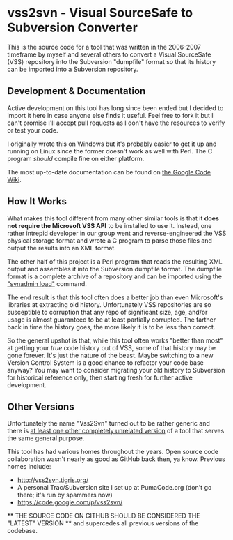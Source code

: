 vss2svn - Visual SourceSafe to Subversion Converter
=======

This is the source code for a tool that was written in the 2006-2007 timeframe by myself and several others to
convert a Visual SourceSafe (VSS) repository into the Subversion "dumpfile" format so that its history can be
imported into a Subversion repository.

Development & Documentation
--------

Active development on this tool has long since been ended but I decided to import it here in case anyone else
finds it useful. Feel free to fork it but I can't promise I'll accept pull requests as I don't have the
resources to verify or test your code.

I originally wrote this on Windows but it's probably easier to get it up and running on Linux since the
former doesn't work as well with Perl. The C program *should* compile fine on either platform.

The most up-to-date documentation can be found on
[the Google Code Wiki](https://code.google.com/p/vss2svn/wiki/Welcome).

How It Works
--------

What makes this tool different from many other similar tools is that it **does not require the Microsoft
VSS API** to be installed to use it. Instead, one rather intrepid developer in our group went and
reverse-engineered the VSS physical storage format and wrote a C program to parse those files and output
the results into an XML format.

The other half of this project is a Perl program that reads the resulting XML output and assembles it into
the Subversion dumpfile format. The dumpfile format is a complete archive of a repository and can be
imported using the
["svnadmin load"](http://svnbook.red-bean.com/en/1.7/svn.reposadmin.maint.html#svn.reposadmin.maint.migrate)
command.

The end result is that this tool often does a better job than even Microsoft's libraries at extracting old
history. Unfortunately VSS repositories are so susceptible to corruption that any repo of significant size,
age, and/or usage is almost guaranteed to be at least partially corrupted. The farther back in time the
history goes, the more likely it is to be less than correct.

So the general upshot is that, while this tool often works "better than most" at getting your *true* code
history out of VSS, some of that history may be gone forever. It's just the nature of the beast. Maybe
switching to a new Version Control System is a good chance to refactor your code base anyway? You may
want to consider migrating your old history to Subversion for historical reference only, then starting
fresh for further active development.

Other Versions
-------

Unfortunately the name "Vss2Svn" turned out to be rather generic and there is [at least one other completely
unrelated version](http://vss2svn.codeplex.com/) of a tool that serves the same general purpose.

This tool has had various homes throughout the years. Open source code collaboration wasn't nearly as good as
GitHub back then, ya know. Previous homes include:
* http://vss2svn.tigris.org/
* A personal Trac/Subversion site I set up at PumaCode.org (don't go there; it's run by spammers now)
* https://code.google.com/p/vss2svn/

** THE SOURCE CODE ON GITHUB SHOULD BE CONSIDERED THE "LATEST" VERSION ** and supercedes all previous versions
of the codebase.
